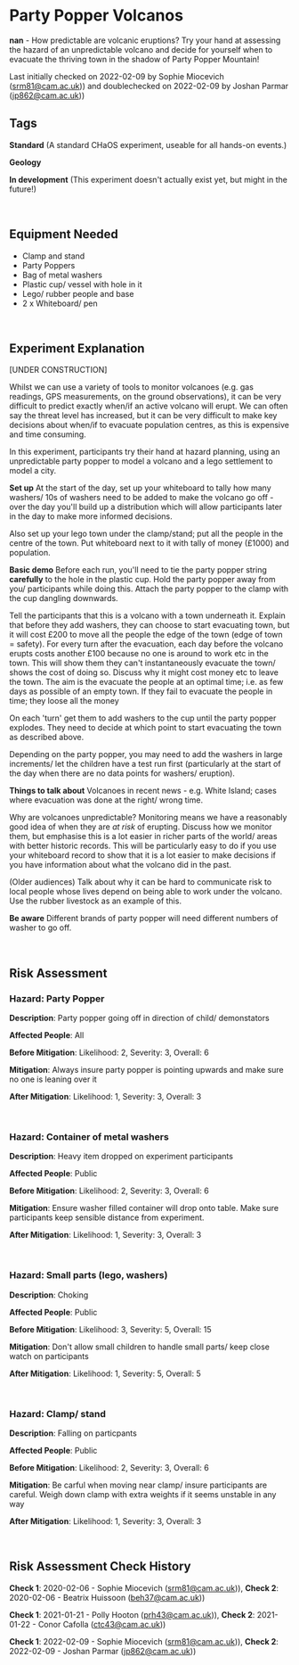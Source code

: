 # Party Popper Volcanos

**nan** - How predictable are volcanic eruptions? Try your hand at assessing the hazard of an unpredictable volcano and decide for yourself when to evacuate the thriving town in the shadow of Party Popper Mountain!

Last initially checked on 2022-02-09 by Sophie Miocevich (srm81@cam.ac.uk)) and doublechecked on 2022-02-09 by Joshan Parmar (jp862@cam.ac.uk))

## Tags
<!--- Start Tags (DO NOT REMOVE THIS COMMENT) --->

**Standard** (A standard CHaOS experiment, useable for all hands-on events.)

**Geology**

**In development** (This experiment doesn't actually exist yet, but might in the future!)
<!--- End Tags (DO NOT REMOVE THIS COMMENT) --->

<br/>

## Equipment Needed 
- Clamp and stand
- Party Poppers
- Bag of metal washers
- Plastic cup/ vessel with hole in it
- Lego/ rubber people and base
- 2 x Whiteboard/ pen

<br/>

## Experiment Explanation 

[UNDER CONSTRUCTION]

Whilst we can use a variety of tools to monitor volcanoes (e.g. gas readings, GPS measurements, on the ground observations), it can be very difficult to predict exactly when/if an active volcano will erupt. We can often say the threat level has increased, but it can be very difficult to make key decisions about when/if to evacuate population centres, as this is expensive and time consuming. 

In this experiment, participants try their hand at hazard planning, using an unpredictable party popper to model a volcano and a lego settlement to model a city. 

**Set up**
At the start of the day, set up your whiteboard to tally how many washers/ 10s of washers need to be added to make the volcano go off - over the day you'll build up a distribution which will allow participants later in the day to make more informed decisions.

Also set up your lego town under the clamp/stand; put all the people in the centre of the town. Put whiteboard next to it with tally of money (£1000) and population. 

**Basic demo**
Before each run, you'll need to tie the party popper string  **carefully**  to the hole in the plastic cup. Hold the party popper away from you/ participants while doing this. Attach the party popper to the clamp with the cup dangling downwards. 

Tell the participants that this is a volcano with a town underneath it. Explain that before they add washers, they can choose to start evacuating town, but it will cost £200 to move all the people the edge of the town (edge of town = safety). For every turn after the evacuation, each day before the volcano erupts costs another £100 because no one is around to work etc in the town. This will show them they can't instantaneously evacuate the town/ shows the cost of doing so. Discuss why it might cost money etc to leave the town. The aim is the evacuate the people at an optimal time; i.e. as few days as possible of an empty town. If they fail to evacuate the people in time; they loose all the money

On each 'turn' get them to add washers to the cup until the party popper explodes. They need to decide at which point to start evacuating the town as described above. 

Depending on the party popper, you may need to add the washers in large increments/ let the children have a test run first (particularly at the start of the day when there are no data points for washers/ eruption).

 **Things to talk about** 
Volcanoes in recent news - e.g. White Island; cases where evacuation was done at the right/ wrong time. 

Why are volcanoes unpredictable? Monitoring means we have a reasonably good idea of when they are *at risk* of erupting. Discuss how we monitor them, but emphasise this is a lot easier in richer parts of the world/ areas with better historic records. This will be particularly easy to do if you use your whiteboard record to show that it is a lot easier to make decisions if you have information about what the volcano did in the past. 

(Older audiences) Talk about why it can be hard to communicate risk to local people whose lives depend on being able to work under the volcano. Use the rubber livestock as an example of this.

 **Be aware** 
Different brands of party popper will need different numbers of washer to go off.






<br/>

## Risk Assessment

### **Hazard**: Party Popper

**Description**: Party popper going off in direction of child/ demonstators

**Affected People**: All

**Before Mitigation**: Likelihood: 2, Severity: 3, Overall: 6

**Mitigation**: Always insure party popper is pointing upwards and make sure no one is leaning over it

**After Mitigation**: Likelihood: 1, Severity: 3, Overall: 3

<br/>

### **Hazard**: Container of metal washers

**Description**: Heavy item dropped on experiment participants

**Affected People**: Public

**Before Mitigation**: Likelihood: 2, Severity: 3, Overall: 6

**Mitigation**: Ensure washer filled container will drop onto table. Make sure participants keep sensible distance from experiment.

**After Mitigation**: Likelihood: 1, Severity: 3, Overall: 3

<br/>

### **Hazard**: Small parts (lego, washers)

**Description**: Choking

**Affected People**: Public

**Before Mitigation**: Likelihood: 3, Severity: 5, Overall: 15

**Mitigation**: Don't allow small children to handle small parts/ keep close watch on participants

**After Mitigation**: Likelihood: 1, Severity: 5, Overall: 5

<br/>

### **Hazard**: Clamp/ stand

**Description**: Falling on particpants

**Affected People**: Public

**Before Mitigation**: Likelihood: 2, Severity: 3, Overall: 6

**Mitigation**: Be carful when moving near clamp/ insure participants are careful. Weigh down clamp with extra weights if it seems unstable in any way

**After Mitigation**: Likelihood: 1, Severity: 3, Overall: 3

<br/>

## Risk Assessment Check History 

**Check 1**: 2020-02-06 - Sophie Miocevich (srm81@cam.ac.uk)), **Check 2**: 2020-02-06 - Beatrix Huissoon (beh37@cam.ac.uk))

**Check 1**: 2021-01-21 - Polly Hooton (prh43@cam.ac.uk)), **Check 2**: 2021-01-22 - Conor Cafolla (ctc43@cam.ac.uk))

**Check 1**: 2022-02-09 - Sophie Miocevich (srm81@cam.ac.uk)), **Check 2**: 2022-02-09 - Joshan Parmar (jp862@cam.ac.uk))